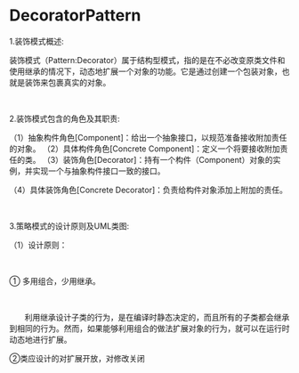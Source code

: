 # DecoratorPattern
1.装饰模式概述:

装饰模式（Pattern:Decorator）属于结构型模式，指的是在不必改变原类文件和使用继承的情况下，动态地扩展一个对象的功能。它是通过创建一个包装对象，也就是装饰来包裹真实的对象。

 

2.装饰模式包含的角色及其职责:

（1）抽象构件角色[Component]：给出一个抽象接口，以规范准备接收附加责任的对象。
（2）具体构件角色[Concrete Component]：定义一个将要接收附加责任的类。
（3）装饰角色[Decorator]：持有一个构件（Component）对象的实例，并实现一个与抽象构件接口一致的接口。

（4）具体装饰角色[Concrete Decorator]：负责给构件对象添加上附加的责任。

 

3.策略模式的设计原则及UML类图:

（1）设计原则：

 

① 多用组合，少用继承。

 

       利用继承设计子类的行为，是在编译时静态决定的，而且所有的子类都会继承到相同的行为。然而，如果能够利用组合的做法扩展对象的行为，就可以在运行时动态地进行扩展。

②类应设计的对扩展开放，对修改关闭
